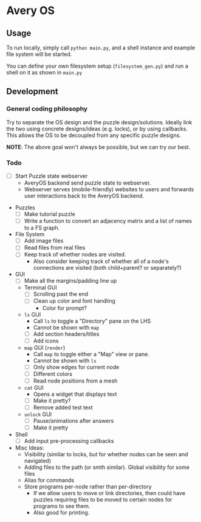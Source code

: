 # Avery OS

## Usage

To run locally, simply call `python main.py`, and a shell instance and example
file system will be started.

You can define your own filesystem setup (`filesystem_gen.py`) and run a shell 
on it as shown in `main.py`

## Development

### General coding philosophy

Try to separate the OS design and the puzzle design/solutions. Ideally link
the two using concrete designs/ideas (e.g. locks), or by using callbacks. This
allows the OS to be decoupled from any specific puzzle designs.

**NOTE**: The above goal won't always be possible, but we can try our best.

### Todo

- [ ] Start Puzzle state webserver
  - AveryOS backend send puzzle state to webserver.
  - Webserver serves (mobile-friendly) websites to users and forwards user interactions
    back to the AveryOS backend.
- Puzzles
  - [ ] Make tutorial puzzle
  - [ ] Write a function to convert an adjacency matrix and a list of names to a
        FS graph.
- File System
  - [ ] Add image files
  - [ ] Read files from real files
  - [ ] Keep track of whether nodes are visited.
    - Also consider keeping track of whether all of a node's connections are
      visited (both child+parent? or separately?)
- GUI
  - [ ] Make all the margins/padding line up
  - Terminal GUI
    - [ ] Scrolling past the end
    - [ ] Clean up color and font handling
      - Color for prompt?
  - `ls` GUI
    - Call `ls` to toggle a "Directory" pane on the LHS
    - Cannot be shown with `map`
    - [ ] Add section headers/titles
    - [ ] Add icons
  - `map` GUI (`render`)
    - Call `map` to toggle either a "Map" view or pane.
    - Cannot be shown with `ls`
    - [ ] Only show edges for current node
    - [ ] Different colors
    - [ ] Read node positions from a mesh
  - `cat` GUI
    - Opens a widget that displays text
    - [ ] Make it pretty?
    - [ ] Remove added test text
  - `unlock` GUI
    - [ ] Pause/animations after answers
    - [ ] Make it pretty
- Shell
  - [ ] Add input pre-processing callbacks

- Misc Ideas:
  - Visibility (similar to locks, but for whether nodes can be seen and navigated)
  - Adding files to the path (or smth similar). Global visibility for some files
  - Alias for commands
  - Store programs per-node rather than per-directory
    - If we allow users to move or link directories, then could have puzzles
      requiring files to be moved to certain nodes for programs to see them.
    - Also good for printing.
